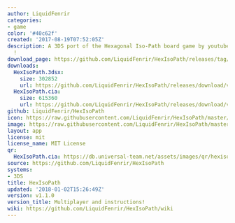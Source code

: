 ```yaml
---
author: LiquidFenrir
categories:
- game
color: '#40c62f'
created: '2017-08-19T07:52:05Z'
description: A 3DS port of the Hexagonal Iso-Path board game by youtuber pocket83
  !
download_page: https://github.com/LiquidFenrir/HexIsoPath/releases/tag/v1.1.0
downloads:
  HexIsoPath.3dsx:
    size: 302852
    url: https://github.com/LiquidFenrir/HexIsoPath/releases/download/v1.1.0/HexIsoPath.3dsx
  HexIsoPath.cia:
    size: 615360
    url: https://github.com/LiquidFenrir/HexIsoPath/releases/download/v1.1.0/HexIsoPath.cia
github: LiquidFenrir/HexIsoPath
icon: https://raw.githubusercontent.com/LiquidFenrir/HexIsoPath/master/icon.png
image: https://raw.githubusercontent.com/LiquidFenrir/HexIsoPath/master/banner.png
layout: app
license: mit
license_name: MIT License
qr:
  HexIsoPath.cia: https://db.universal-team.net/assets/images/qr/hexisopath.cia.png
source: https://github.com/LiquidFenrir/HexIsoPath
systems:
- 3DS
title: HexIsoPath
updated: '2018-01-02T15:26:49Z'
version: v1.1.0
version_title: Multiplayer and instructions!
wiki: https://github.com/LiquidFenrir/HexIsoPath/wiki
---
```

